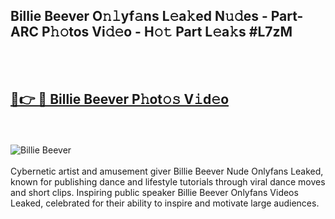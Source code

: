 <h2>Billie Beever O𝚗𝚕yf𝚊ns L𝚎a𝚔ed N𝚞𝚍es - Part-ARC P𝚑𝚘tos Vi𝚍𝚎o - H𝚘𝚝 Part L𝚎a𝚔s #L7zM</h2>
<br>
<br>
<h2><a href="https://sinosizo.online/live/video.php?q=billie-beever">🔗👉 🔴 Billie Beever P𝚑ot𝚘𝚜 V𝚒d𝚎o</a></h2>
<br>
<br>
<a href="https://sinosizo.online/live/video.php?q=billie-beever" rel="nofollow" data-target="animated-image.originalLink"><img src="https://i.imgur.com/0qMVB7G.gif" alt="Billie Beever" style="max-width: 100%; display: inline-block;" data-target="animated-image.originalImage"></a>
</div>
<br>
<br>
Cybernetic artist and amusement giver Billie Beever Nude Onlyfans Leaked, known for publishing dance and lifestyle tutorials through viral dance moves and short clips. Inspiring public speaker Billie Beever Onlyfans Videos Leaked, celebrated for their ability to inspire and motivate large audiences.  
<br>